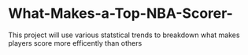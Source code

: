# What-Makes-a-Top-NBA-Scorer-
This project will use various statstical trends to breakdown what makes players score more efficently than others
